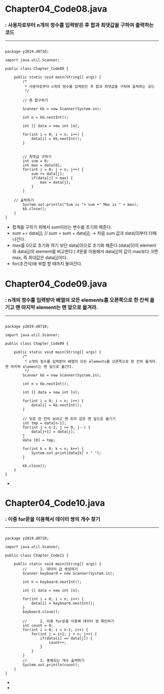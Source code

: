 **Chapter04_Code08.java**
================================================================================
### : 사용자로부터 n개의 정수를 입력받은 후 합과 최댓값을 구하여 출력하는 코드
--------------------------------------------------------------------------------
<pre><code>
package y2019.d0710;

import java.util.Scanner;

public class Chapter_Code08 {

	public static void main(String[] args) {
		/*
		 * 사용자로부터 n개의 정수를 입력받은 후 합과 최댓값을 구하여 출력하는 코드
		 */

		// 총 합구하기

		Scanner kb = new Scanner(System.in);

		int n = kb.nextInt();

		int [] data = new int [n];

		for(int i = 0; i < n; i++) {
			data[i] = kb.nextInt();
		}


		// 최댓값 구하기
		int sum = 0;
		int max = data[0];
		for(int j = 0; j < n; j++) {
			sum += data[j];
			if(data[j] > max) {
				max = data[j];
			}
		}

    // 출력하기
		System.out.println("Sum is "+ sum +" Max is " + max);
		kb.close();
	}
}
</code></pre>

* 합계를 구하기 위해서 sum이라는 변수를 초기화 해준다.
* sum += data[j]; // sum = sum + data[j]; -> 처음 sum 값과 data[0]부터 더해나간다.
* max를 0으로 초기화 하기 보단 data[0]으로 초기화 해준다.(data[0]의 element와 data[j]의 element를 비교한다.)
if문을 이용해서 data[j]의 값이 max보다 크면 max, 즉 최대값은 data[j]이다.
* for(조건식)에 부합 할 때까지 돌아간다.

**Chapter04_Code09.java**
================================================================================
### : n개의 정수를 입력받아 배열의 모든 elements를 오른쪽으로 한 칸씩 옮기고 맨 마지막 element는 맨 앞으로 옮겨라.
--------------------------------------------------------------------------------
<pre><code>
package y2019.d0710;

import java.util.Scanner;

public class Chapter_Code09 {

	public static void main(String[] args) {
		/*
		 * n개의 정수를 입력받아 배열의 모든 elements를 오른쪽으로 한 칸씩 옮겨라. 맨 마지막 element는 맨 앞으로 옮긴다.
		 */
		Scanner kb = new Scanner(System.in);

		int n = kb.nextInt();

		int [] data = new int [n];

		for(int i = 0; i < n; i++) {
			data[i] = kb.nextInt();
		}

		// 뒤로 한 칸씩 보내고 맨 뒤의 값은 맨 앞으로 옮기기
		int tmp = data[n-1];
		for(int j = n-2; j >= 0; j--) {
			data[j+1] = data[j];
		}
		data [0] = tmp;

		for(int k = 0; k < n; k++) {
			System.out.print(data[k] + " ");
		}

		kb.close();
	}
}
</code></pre>

*
**Chapter04_Code10.java**
================================================================================
### : 이중 for문을 이용해서 데이터 쌍의 개수 찾기
--------------------------------------------------------------------------------
<pre><code>
package y2019.d0710;

import java.util.Scanner;

public class Chapter_Code11 {

	public static void main(String[] args) {
		//		1. 데이터 값 생성하기
		Scanner keyboard = new Scanner(System.in);

		int n = keyboard.nextInt();

		int [] data = new int [n];

		for(int i = 0; i < n; i++) {
			data[i] = keyboard.nextInt();
		}
		keyboard.close();

		//		2. 이중 for문을 이용해 데이터 쌍 확인하기
		int count = 0;
		for(int i = 0; i < n-1; i++) {
			for(int j = i+1; j < n; j++) {
				if(data[i] == data[j]) {
					count++;
				}
			}
		}
		//		3. 중복되는 개수 출력하기
		System.out.println(count);
	}
}
</code></pre>

*
*
